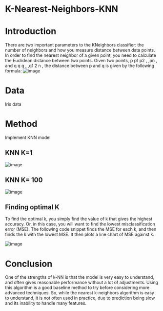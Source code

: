# K-Nearest-Neighbors-KNN

# Introduction

There are two important parameters to the KNeighbors classifier: the number of neighbors and how you measure distance between data points.
In order to find the nearest neighbor of a given point, you need to calculate the Euclidean distance between two points.
Given two points, p p1 p2 , ,pn , and q q q , ,q1 2 n , the distance between p and q is given by the following formula:
![image](https://user-images.githubusercontent.com/53411455/139564362-af415e72-1176-4faa-910d-575e5fc619ba.png)




# Data

Iris data 

# Method

Implement KNN model

## KNN K=1
![image](https://user-images.githubusercontent.com/53411455/139564377-d5e5396a-9426-4eea-be89-ec6bba20a59b.png)


                  


## KNN K= 100
![image](https://user-images.githubusercontent.com/53411455/139564380-649946f0-4be4-49f4-9bce-15b7033f54c5.png)


                   


## Finding optimal K
To find the optimal k, you simply find the value of k that gives the highest accuracy. Or, in this case, you will want to find the lowest misclassification error (MSE). The following code snippet finds the MSE for each k, and then finds the k with the lowest MSE. It then plots a line chart of MSE against k.

![image](https://user-images.githubusercontent.com/53411455/139564385-ae4699ee-53cc-4024-9d61-76a35fe44f28.png)

                         

# Conclusion

One of the strengths of k-NN is that the model is very easy to understand, and often gives reasonable performance without a lot of adjustments. Using this algorithm is a good baseline method to try before considering more advanced techniques. So, while the nearest k-neighbors algorithm is easy to understand, it is not often used in practice, due to prediction being slow and its inability to handle many features.
